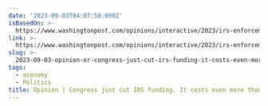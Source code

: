 ```yaml
---
date: '2023-09-03T04:07:50.000Z'
isBasedOn: >-
  https://www.washingtonpost.com/opinions/interactive/2023/irs-enforcement-costs-congress-funding/
link: >-
  https://www.washingtonpost.com/opinions/interactive/2023/irs-enforcement-costs-congress-funding/
slug: >-
  2023-09-03-opinion-or-congress-just-cut-irs-funding-it-costs-even-more-than-we-thought
tags:
  - economy
  - Politics
title: Opinion | Congress just cut IRS funding. It costs even more than we thought
---
```


